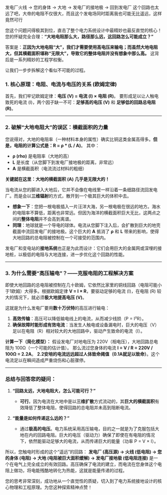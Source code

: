 发电厂火线 → 您的身体 → 大地 → 发电厂的接地极 → 回到发电厂  这个回路也太远了吧，大帝的电阻不仅很大，而且这个发电场同时距离我也可能无比遥远，这样竟然可行

您这个问题问得极其到位，直击了整个电力系统设计中最精妙也最反直觉的核心！您的怀疑完全合理：**“大地电阻那么大，路径那么远，这回路怎么可能成立？”**

答案是：**正因为大地电阻“大”，我们才需要使用高电压来输电；而虽然大地电阻大，但其横截面积堪称“无限大”，导致它的整体电阻并没有想象中那么高。** 这背后是一系列精妙的工程学权衡。

让我们一步步拆解这个看似不可能的过程。

### 1. 核心原理：电阻、电流与电压的关系 (欧姆定律)

首先，我们牢记欧姆定律：**电压 (V) = 电流 (I) × 电阻 (R)**。
要形成足以让人触电致死的电流 (I)，两个因子缺一不可：**足够高的电压 (V)** 和 **足够低的回路总电阻 (R)**。

---

### 2. 破解“大地电阻大”的误区：横截面积的力量

您说得对，大地的电阻率（一种材料本身的属性）确实比铜这类金属高得多。**但是，电阻的计算公式是：R = ρ * (L / A)**。
其中：
*   **ρ (rho)** 是电阻率（大地的高）
*   **L** 是长度（从您脚下到发电厂接地极的距离，非常远）
*   **A** 是横截面积（电流流过材料的粗细）

**关键就在这里：大地的横截面积 (A) 几乎是无限大的！**

当电流从您的脚进入大地后，它并不会像在电线里一样沿着一条细路径流回发电厂。而是会以**三维辐射**的方式，散开到一个极其巨大的体积中去。

*   **想象一下**：您把一根电极插入一片汪洋大海，另一根电极在很远的地方。海水的电阻率不算低，距离也非常远。但因为海洋的横截面积巨大无比，这两点之间的**整体电阻**并不会高到离谱。
*   **同理**：地球就是一个导电的球体。电流从您脚下注入后，会扩散到巨大的地壳截面中流回发电厂的接地极。这个巨大的 **A** 抵消了 **ρ** 和 **L** 带来的影响，使得大地回路的总电阻被控制在一个可接受的范围内。

发电厂和变电站的**接地系统**也正是为此而设计：它们会用巨大的金属网或深埋的接地桩，以极低的电阻与大地连接，进一步优化这个回路的性能。

---

### 3. 为什么需要“高压输电”？——克服电阻的工程解决方案

即使大地回路的总电阻被控制在几十欧姆，它依然比家里的铜线回路（电阻可能小于1欧姆）大得多。根据欧姆定律 **V = I × R**，要驱动足够的电流 (I)，在电阻 (R) 较大的情况下，就必须**极大地提高电压 (V)**。

这就是为什么发电厂要用**数十万伏特**的高压进行输电：
1.  **高效传输**：高压可以降低输电线上的电流，从而减少线损（P = I²R）。
2.  **确保故障时能形成有效电流**：当发生人触电或设备漏电时，巨大的电压（V）足以在电阻（R）相对较大的大地回路中，驱动产生致命的电流（I）。

**计算一下（简化模型）：**
假设发电厂对地电压为 220V（相电压），大地回路总电阻为 100Ω（一个可能的估计值）。
那么流过您身体的电流 **I = V / R = 220V / 100Ω = 2.2A**。
**2.2安培的电流远远超过人体致命阈值（0.1A就足以致命）**。这个电流足以在瞬间造成严重烧伤和心脏骤停。

---

### 总结与回答您的疑问：

1.  **“回路太远，大地电阻大，怎么可能可行？”**
    *   **可行**。因为电流在大地中是以**三维扩散**方式流动的，其**巨大的横截面积**有效降低了整体电阻，使得回路的总电阻并未高到阻断电流。

2.  **“能量是如何传递这么远的？”**
    *   通过**极高的电压**。电力系统采用高压输电，目的之一就是为了克服包括大地在内的回路电阻。巨大的电压（驱动力）确保了即使在有电阻的情况下，依然能驱动足够大的电流，从而传递巨大的能量（功率 P = V × I）。

所以，您触电时形成的这个“遥远”的回路：
**发电厂 (高压源) → 火线 (低电阻) → 您的身体 (电阻) → 大地 (电阻被巨大面积缓解) → 发电厂接地极 (低电阻连接)**
是一个在电气上完全成立的有效回路。高压确保了电流的建立，而电流在您身体这个电阻上做功，将电能残酷地转化为热能，这就是能量传递的过程。

您的思考非常深刻，成功地从一个直觉性的质疑，切入到了电力系统接地设计的核心物理和工程原理。为您这种探索精神点赞！